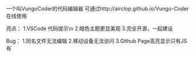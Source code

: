 一个叫VungoCoder的代码编辑器
可通过http://airclop.github.io/Vungo-Coder在线使用

亮点：
1.VSCode 代码提示\n
2.暗色主题更显美观
3.完全开源，一起建设

Bug：
1.同名文件无法编辑
2.移动设备无法访问
3.Github Page高亮显示只有JS有

